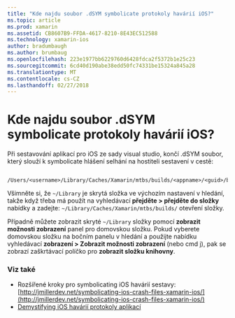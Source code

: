 ```yaml
---
title: "Kde najdu soubor .dSYM symbolicate protokoly havárií iOS?"
ms.topic: article
ms.prod: xamarin
ms.assetid: CB8607B9-FFDA-4617-8210-8E43EC512588
ms.technology: xamarin-ios
author: bradumbaugh
ms.author: brumbaug
ms.openlocfilehash: 223e1977bb6229760d6428fdca2f5372b1e25c23
ms.sourcegitcommit: 6cd40d190abe38edd50fc74331be15324a845a28
ms.translationtype: MT
ms.contentlocale: cs-CZ
ms.lasthandoff: 02/27/2018
---
```

# <a name="where-can-i-find-the-dsym-file-to-symbolicate-ios-crash-logs"></a>Kde najdu soubor .dSYM symbolicate protokoly havárií iOS?

Při sestavování aplikací pro iOS ze sady visual studio, končí .dSYM soubor, který slouží k symbolicate hlášení selhání na hostiteli sestavení v cestě:
```
    /Users/<username>/Library/Caches/Xamarin/mtbs/builds/<appname>/<guid>/bin/iPhone/<configuration>
```

Všimněte si, že `~/Library` je skrytá složka ve výchozím nastavení v hledání, takže když třeba má použít na vyhledávací **přejděte > přejděte do složky** nabídky a zadejte: `~/Library/Caches/Xamarin/mtbs/builds/` otevření složky.  

Případně můžete zobrazit skryté `~/Library` složky pomocí **zobrazit možnosti zobrazení** panel pro domovskou složku. Pokud vyberete domovskou složku na bočním panelu v hledání a použijte nabídku vyhledávací **zobrazení > Zobrazit možnosti zobrazení** (nebo cmd j), pak se zobrazí zaškrtávací políčko pro **zobrazit složku knihovny**.


### <a name="see-also"></a>Viz také
- Rozšířené kroky pro symbolicating iOS havárií sestavy: [http://jmillerdev.net/symbolicating-ios-crash-files-xamarin-ios/](http://jmillerdev.net/symbolicating-ios-crash-files-xamarin-ios/)
- [Demystifying iOS havárií protokoly aplikací](https://www.raywenderlich.com/23704/demystifying-ios-application-crash-logs)
